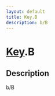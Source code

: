 ```yaml
---
layout: default
title: Key.B
description: b/B
---
```

# [Key]({{site.url}}/Pages/Reference/Key.html).B

## Description
b/B

